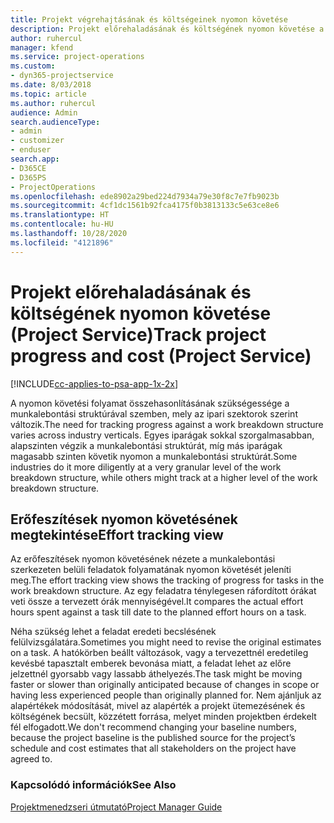 ```yaml
---
title: Projekt végrehajtásának és költségeinek nyomon követése
description: Projekt előrehaladásának és költségének nyomon követése a Project Service szolgáltatásban
author: ruhercul
manager: kfend
ms.service: project-operations
ms.custom:
- dyn365-projectservice
ms.date: 8/03/2018
ms.topic: article
ms.author: ruhercul
audience: Admin
search.audienceType:
- admin
- customizer
- enduser
search.app:
- D365CE
- D365PS
- ProjectOperations
ms.openlocfilehash: ede8902a29bed224d7934a79e30f8c7e7fb9023b
ms.sourcegitcommit: 4cf1dc1561b92fca4175f0b3813133c5e63ce8e6
ms.translationtype: HT
ms.contentlocale: hu-HU
ms.lasthandoff: 10/28/2020
ms.locfileid: "4121896"
---
```

# <a name="track-project-progress-and-cost-project-service"></a><span data-ttu-id="661db-103">Projekt előrehaladásának és költségének nyomon követése (Project Service)</span><span class="sxs-lookup"><span data-stu-id="661db-103">Track project progress and cost (Project Service)</span></span>

[!INCLUDE[cc-applies-to-psa-app-1x-2x](../includes/cc-applies-to-psa-app-1x-2x.md)]

<span data-ttu-id="661db-104">A nyomon követési folyamat összehasonlításának szükségessége a munkalebontási struktúrával szemben, mely az ipari szektorok szerint változik.</span><span class="sxs-lookup"><span data-stu-id="661db-104">The need for tracking progress against a work breakdown structure varies across industry verticals.</span></span> <span data-ttu-id="661db-105">Egyes iparágak sokkal szorgalmasabban, alapszinten végzik a munkalebontási struktúrát, míg más iparágak magasabb szinten követik nyomon a munkalebontási struktúrát.</span><span class="sxs-lookup"><span data-stu-id="661db-105">Some industries do it more diligently at a very granular level of the work breakdown structure, while others might track at a higher level of the work breakdown structure.</span></span>  
  
## <a name="effort-tracking-view"></a><span data-ttu-id="661db-106">Erőfeszítések nyomon követésének megtekintése</span><span class="sxs-lookup"><span data-stu-id="661db-106">Effort tracking view</span></span>  
<span data-ttu-id="661db-107">Az erőfeszítések nyomon követésének nézete a munkalebontási szerkezeten belüli feladatok folyamatának nyomon követését jeleníti meg.</span><span class="sxs-lookup"><span data-stu-id="661db-107">The effort tracking view shows the tracking of progress for tasks in the work breakdown structure.</span></span> <span data-ttu-id="661db-108">Az egy feladatra ténylegesen ráfordított órákat veti össze a tervezett órák mennyiségével.</span><span class="sxs-lookup"><span data-stu-id="661db-108">It compares the actual effort hours spent against a task till date to the planned effort hours on a task.</span></span>  
  
<span data-ttu-id="661db-109">Néha szükség lehet a feladat eredeti becslésének felülvizsgálatára.</span><span class="sxs-lookup"><span data-stu-id="661db-109">Sometimes you might need to revise the original estimates on a task.</span></span> <span data-ttu-id="661db-110">A hatókörben beállt változások, vagy a tervezettnél eredetileg kevésbé tapasztalt emberek bevonása miatt, a feladat lehet az előre jelzettnél gyorsabb vagy lassabb áthelyezés.</span><span class="sxs-lookup"><span data-stu-id="661db-110">The task might be moving faster or slower than originally anticipated because of changes in scope or having less experienced people than originally planned for.</span></span> <span data-ttu-id="661db-111">Nem ajánljuk az alapértékek módosítását, mivel az alapérték a projekt ütemezésének és költségének becsült, közzétett forrása, melyet minden projektben érdekelt fél elfogadott.</span><span class="sxs-lookup"><span data-stu-id="661db-111">We don't recommend changing your baseline numbers, because the project baseline is the published source for the project’s schedule and cost estimates that all stakeholders on the project have agreed to.</span></span>  
  
### <a name="see-also"></a><span data-ttu-id="661db-112">Kapcsolódó információk</span><span class="sxs-lookup"><span data-stu-id="661db-112">See Also</span></span>  
 [<span data-ttu-id="661db-113">Projektmenedzseri útmutató</span><span class="sxs-lookup"><span data-stu-id="661db-113">Project Manager Guide</span></span>](../psa/project-manager-guide.md)
